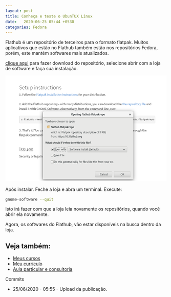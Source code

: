 ```yaml
---
layout: post
title: Conheça e teste o UbunTUX Linux
date:   2020-06-25 05:44 +0530
categories: Fedora
---
```


Flathub é um repositório de terceiros para o formato flatpak. Muitos aplicativos que estão no Flathub também estão nos repositórios Fedora, porém, este mantém softwares mais atualizados.

[clique aqui](https://dl.flathub.org/repo/flathub.flatpakrepo) para fazer download do repositório, selecione abrir com a loja de software e faça sua instalação.

![flathub](/images/loja.png)

Após instalar. Feche a loja e abra um terminal. Execute:

```bash
gnome-software --quit
```

Isto irá fazer com que a loja leia novamente os repositórios, quando você abrir ela novamente. 

Agora, os softwares do Flathub, vão estar disponíveis na busca dentro da loja.

## Veja também:
- [Meus cursos](https://profjulianoramos.github.io/cursos/)
- [Meu currículo](https://profjulianoramos.github.io/curriculo/)
- [Aula particular e consultoria](https://profjulianoramos.github.io/consultoria/)


Commits
- 25/06/2020 - 05:55 - Upload da publicação.
